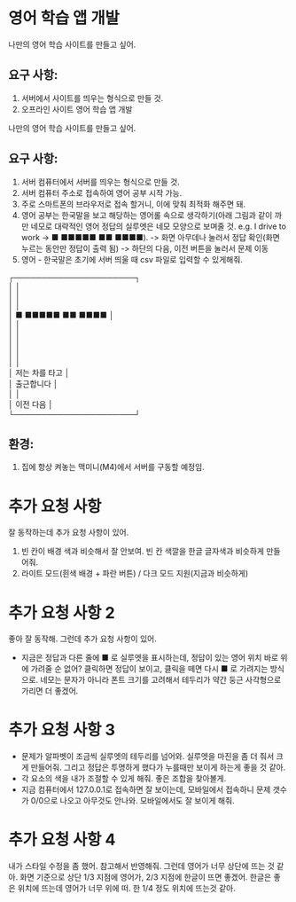 # 영어 학습 앱 개발

나만의 영어 학습 사이트를 만들고 싶어.

## 요구 사항:

1. 서버에서 사이트를 띄우는 형식으로 만들 것.
2. 오프라인 사이트 영어 학습 앱 개발

나만의 영어 학습 사이트를 만들고 싶어.

## 요구 사항:

1. 서버 컴퓨터에서 서버를 띄우는 형식으로 만들 것.
2. 서버 컴퓨터 주소로 접속하여 영어 공부 시작 가능.
3. 주로 스마트폰의 브라우저로 접속 할거니, 이에 맞춰 최적화 해주면 돼.
4. 영어 공부는 한국말을 보고 해당하는 영어롤 속으로 생각하기(아래 그림과 같이 까만 네모로 대략적인 영어 정답의 실루엣은 네모 모양으로 보며줄 것. e.g. I drive to work -> ■ ■■■■■ ■■ ■■■■).
   -> 화면 아무데나 눌러서 정답 확인(화면 누르는 동안만 정답이 출력 됨)
   -> 하단의 다음, 이전 버튼을 눌러서 문제 이동
5. 영어 - 한국말은 초기에 서버 띄울 때 csv 파일로 입력할 수 있게해줘.

┌──────────────────────┐  
│                      │  
│                      │  
│                      │  
│    ■ ■■■■■ ■■ ■■■■   │  
│                      │  
│                      │  
│                      │  
│                      │  
│                      │  
│      저는 차를 타고     │  
│        출근합니다       │  
│                      │  
│ 이전              다음 │  
└──────────────────────┘  

## 환경:
1. 집에 항상 켜놓는 맥미니(M4)에서 서버를 구동할 예정임.

# 추가 요청 사항

잘 동작하는데 추가 요청 사항이 있어.

1. 빈 칸이 배경 색과 비슷해서 잘 안보여. 빈 칸 색깔을 한글 글자색과 비슷하게 만들어줘.
2. 라이트 모드(흰색 배경 + 파란 버튼) / 다크 모드 지원(지금과 비슷하게)

# 추가 요청 사항 2

좋아 잘 동작해. 그런데 추가 요청 사항이 있어.

- 지금은 정답과 다른 줄에 ■ 로 실루엣을 표시하는데, 정답이 있는 영어 위치 바로 위에 가려줄 순 없어?
 클릭하면 정답이 보이고, 클릭을 떼면 다시 ■ 로 가려지는 방식으로. 네모는 문자가 아니라 폰트 크기를 고려해서 테두리가 약간 둥근 사각형으로 가리면 더 좋겠어.

# 추가 요청 사항 3

- 문제가 알파벳이 조금씩 실루엣의 테두리를 넘어와. 실루엣을 마진을 좀 더 줘서 크게 만들어줘.
  그리고 정답은 투명하게 했다가 누를때만 보이게 하는게 좋을 것 같아.
- 각 요소의 색을 내가 조절할 수 있게 해줘. 좋은 조합을 찾아볼게.
- 지금 컴퓨터에서 127.0.0.1로 접속하면 잘 보이는데, 모바일에서 접속하니 문제 갯수가 0/0으로 나오고 아무것도 안나와. 모바일에서도 잘 보이게 해줘.

# 추가 요청 사항 4

내가 스타일 수정을 좀 했어. 참고해서 반영해줘.
그런데 영어가 너무 상단에 뜨는 것 같아.
화면 기준으로 상단 1/3 지점에 영어가, 2/3 지점에 한글이 뜨면 좋겠어. 한글은 좋은 위치에 뜨는데 영어가 너무 위에 떠. 한 1/4 정도 위치에 뜨는것 같아.

